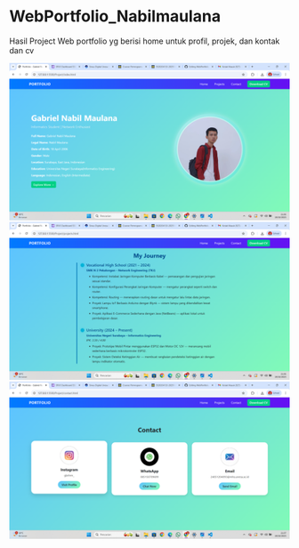# WebPortfolio_Nabilmaulana
Hasil Project Web portfolio yg berisi home untuk profil, projek, dan kontak dan cv

![Alt Text](img1.png) 
![Alt Text](img3.png) 
![Alt Text](img2.png) 
